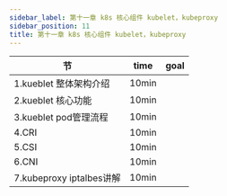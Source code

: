 ```yaml
---
sidebar_label: 第十一章 k8s 核心组件 kubelet，kubeproxy
sidebar_position: 11
title: 第十一章 k8s 核心组件 kubelet，kubeproxy
---
```


|  节   | time  | goal |
|  ----  | ----  |---- |
| 1.kueblet 整体架构介绍| 10min| |
| 2.kueblet 核心功能| 10min| |
| 3.kueblet pod管理流程| 10min| |
| 4.CRI | 10min| |
| 5.CSI | 10min| |
| 6.CNI| 10min| |
| 7.kubeproxy iptalbes讲解| 10min| |